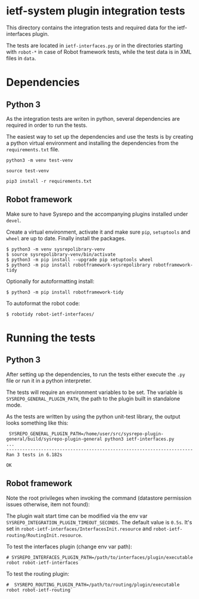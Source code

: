# ietf-system plugin integration tests

This directory contains the integration tests and required data for the ietf-interfaces plugin.

The tests are located in `ietf-interfaces.py` or in the directories starting with `robot-*` in case of Robot framework tests, while the test data is in XML files in `data`.

# Dependencies

## Python 3
As the integration tests are writen in python, several dependencies are required
in order to run the tests.

The easiest way to set up the dependencies and use the tests is by creating a python
virtual environment and installing the dependencies from the `requirements.txt` file.

```
python3 -m venv test-venv

source test-venv

pip3 install -r requirements.txt
```

## Robot framework

Make sure to have Sysrepo and the accompanying plugins installed under `devel`.

Create a virtual environment, activate it and make sure `pip`, `setuptools` and `wheel` are up to date.
Finally install the packages.

```
$ python3 -m venv sysrepolibrary-venv
$ source sysrepolibrary-venv/bin/activate
$ python3 -m pip install --upgrade pip setuptools wheel
$ python3 -m pip install robotframework-sysrepolibrary robotframework-tidy
```

Optionally for autoformatting install:
```
$ python3 -m pip install robotframework-tidy
```

To autoformat the robot code:
```
$ robotidy robot-ietf-interfaces/
```


# Running the tests

## Python 3
After setting up the dependencies, to run the tests either execute the `.py` file or
run it in a python interpreter.

The tests will require an environment variables to be set.
The variable is `SYSREPO_GENERAL_PLUGIN_PATH`, the path to the plugin built in standalone mode.

As the tests are written by using the python unit-test library, the output looks
something like this:

```
 SYSREPO_GENERAL_PLUGIN_PATH=/home/user/src/sysrepo-plugin-general/build/sysrepo-plugin-general python3 ietf-interfaces.py
...
----------------------------------------------------------------------
Ran 3 tests in 6.182s

OK
```

## Robot framework
Note the root privileges when invoking the command (datastore permission issues otherwise, item not found):

The plugin wait start time can be modified via the env var `SYSREPO_INTEGRATION_PLUGIN_TIMEOUT_SECONDS`. The default value is `0.5s`. It's set in `robot-ietf-interfaces/InterfacesInit.resource` and `robot-ietf-routing/RoutingInit.resource`.

To test the interfaces plugin (change env var path):
```
# SYSREPO_INTERFACES_PLUGIN_PATH=/path/to/interfaces/plugin/executable robot robot-ietf-interfaces
```
To test the routing plugin:
```
#  SYSREPO_ROUTING_PLUGIN_PATH=/path/to/routing/plugin/executable robot robot-ietf-routing`
```
